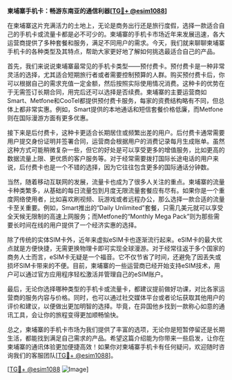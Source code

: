 **柬埔寨手机卡：畅游东南亚的通信利器[[TG💪+ @esim1088](https://t.me/s/esim1088)]**

在柬埔寨这片充满活力的土地上，无论是商务出行还是旅行度假，选择一款适合自己的手机卡或流量卡都是必不可少的。柬埔寨的手机卡市场近年来发展迅速，各大运营商提供了多种套餐和服务，满足不同用户的需求。今天，我们就来聊聊柬埔寨手机卡的各种类型及其特点，帮助大家更好地了解如何挑选最适合自己的产品。

首先，我们来说说柬埔寨最常见的手机卡类型——预付费卡。预付费卡是一种非常灵活的选择，尤其适合短期旅行者或者需要控制预算的人群。购买预付费卡后，你可以根据自己的需求充值一定金额，然后按照实际使用情况消费。这种卡的优势在于无需签订长期合同，用完后还可以选择是否续费。柬埔寨的主要运营商如Smart、Metfone和CooTel都提供预付费卡服务，每家的资费结构略有不同，但总体上都非常实惠。例如，Smart提供的本地通话和短信套餐价格低廉，而Metfone则在国际漫游方面有更多优惠。

接下来是后付费卡，这种卡更适合长期居住或频繁出差的用户。后付费卡通常需要用户提交身份证明并签署合同，运营商会根据用户的消费记录每月生成账单。虽然这种方式可能稍微复杂一些，但它的好处是可以享受更多的增值服务，比如更高的数据流量上限、更优质的客户服务等。对于经常需要拨打国际长途电话的用户来说，后付费卡也是一个不错的选择，因为它往往包含更多的国际通话分钟数。

当然，随着移动互联网的发展，流量卡也成为了很多人关注的重点。柬埔寨的流量卡种类繁多，从基础的每日流量包到月度无限流量套餐应有尽有。如果你是一个重度网络使用者，比如喜欢刷视频、玩游戏或者远程办公，那么选择一款合适的流量卡至关重要。例如，Smart推出的“Daily Unlimited”套餐，只需几美元就可以享受全天候无限制的高速上网服务；而Metfone的“Monthly Mega Pack”则为那些需要长时间在线的用户提供了一个经济实惠的选择。

除了传统的实体SIM卡外，近年来虚拟eSIM卡也逐渐流行起来。eSIM卡的最大优点就是方便快捷，无需更换物理卡即可实现全球漫游。对于经常往返于多个国家的商务人士而言，eSIM卡无疑是一个福音。它不仅节省了时间，还避免了因丢失或损坏SIM卡带来的不便。目前，柬埔寨的一些运营商已经开始支持eSIM技术，用户可以通过官方应用程序轻松激活并管理自己的eSIM账户。

最后，无论你选择哪种类型的手机卡或流量卡，都建议提前做好功课，对比各家运营商的服务内容与价格。同时，也可以通过社交媒体平台或者论坛获取其他用户的评价和建议，以便做出更加明智的选择。毕竟，在异国他乡找到一款称心如意的通讯工具，会让你的旅程变得更加顺畅愉快。

总之，柬埔寨的手机卡市场为我们提供了丰富的选项，无论你是短暂停留还是长期生活，都能找到满足自己需求的产品。希望这篇介绍能为你带来一些启发，让你在柬埔寨的通讯体验更加便捷高效！如果你对柬埔寨手机卡有任何疑问，欢迎随时咨询我们的客服团队[[TG💪+ @esim1088](https://t.me/s/esim1088)]。

[[TG💪+ @esim1088](https://t.me/s/esim1088) ![Image](https://i.postimg.cc/4NQfJmqS/Snipaste-2025-05-13-00-14-12.png)]